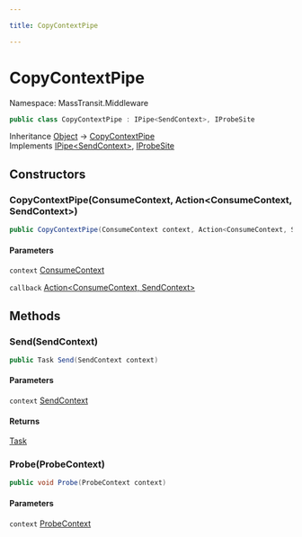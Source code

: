```yaml
---

title: CopyContextPipe

---
```


# CopyContextPipe

Namespace: MassTransit.Middleware

```csharp
public class CopyContextPipe : IPipe<SendContext>, IProbeSite
```

Inheritance [Object](https://learn.microsoft.com/en-us/dotnet/api/system.object) → [CopyContextPipe](../masstransit-middleware/copycontextpipe)<br/>
Implements [IPipe\<SendContext\>](../masstransit/ipipe-1), [IProbeSite](../masstransit/iprobesite)

## Constructors

### **CopyContextPipe(ConsumeContext, Action\<ConsumeContext, SendContext\>)**

```csharp
public CopyContextPipe(ConsumeContext context, Action<ConsumeContext, SendContext> callback)
```

#### Parameters

`context` [ConsumeContext](../masstransit/consumecontext)<br/>

`callback` [Action\<ConsumeContext, SendContext\>](https://learn.microsoft.com/en-us/dotnet/api/system.action-2)<br/>

## Methods

### **Send(SendContext)**

```csharp
public Task Send(SendContext context)
```

#### Parameters

`context` [SendContext](../masstransit/sendcontext)<br/>

#### Returns

[Task](https://learn.microsoft.com/en-us/dotnet/api/system.threading.tasks.task)<br/>

### **Probe(ProbeContext)**

```csharp
public void Probe(ProbeContext context)
```

#### Parameters

`context` [ProbeContext](../masstransit/probecontext)<br/>
